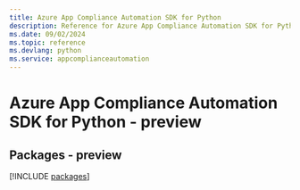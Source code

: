 ```yaml
---
title: Azure App Compliance Automation SDK for Python
description: Reference for Azure App Compliance Automation SDK for Python
ms.date: 09/02/2024
ms.topic: reference
ms.devlang: python
ms.service: appcomplianceautomation
---
```

# Azure App Compliance Automation SDK for Python - preview
## Packages - preview
[!INCLUDE [packages](app-compliance-automation-index.md)]